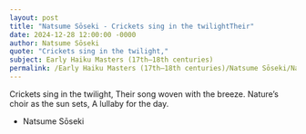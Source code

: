 ```yaml
---
layout: post
title: "Natsume Sōseki - Crickets sing in the twilightTheir"
date: 2024-12-28 12:00:00 -0000
author: Natsume Sōseki
quote: "Crickets sing in the twilight,"
subject: Early Haiku Masters (17th–18th centuries)
permalink: /Early Haiku Masters (17th–18th centuries)/Natsume Sōseki/Natsume Sōseki - Crickets sing in the twilightTheir
---
```


Crickets sing in the twilight,
Their song woven with the breeze.
Nature’s choir as the sun sets,
A lullaby for the day.

- Natsume Sōseki
